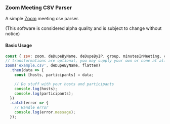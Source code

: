 ### Zoom Meeting CSV Parser 
A simple [Zoom](https://zoom.us/) meeting csv parser.

(This software is considered alpha quality and is subject to change without notice)

#### Basic Usage
```javascript 
const { zsv: zoom, deDupeByName, deDupeByIP, group, minutesInMeeting, camelCaseFields } = require('./index');
// transformations are optional, you may supply your own or none at all
zoom('example.csv', deDupeByName, flatten)
  .then(data => {
    const [hosts, participants] = data;

    // Do stuff with your hosts and participants
    console.log(hosts);
    console.log(participants);
  })
  .catch(error => {
    // Handle error
    console.log(error.message);
  });
```

